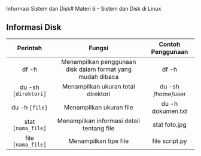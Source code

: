 Informasi Sistem dan Disk# Materi 6 - Sistem dan Disk di Linux

## Informasi Disk

| Perintah | Fungsi | Contoh Penggunaan |
|:--:|:--:|:--:|
| df -h | Menampilkan penggunaan disk dalam format yang mudah dibaca | df -h |
| du -sh `[direktori]` | Menampilkan ukuran total direktori | du -sh /home/user |
| du -h `[file]` | Menampilkan ukuran file | du -h dokumen.txt |
| stat `[nama_file]` | Menampilkan informasi detail tentang file | stat foto.jpg |
| file `[nama_file]` | Menampilkan tipe file | file script.py | 
